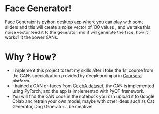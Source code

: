 ﻿# Face Generator!
Face Generator is python desktop app where you can play with some sliders and this will create a noise vector of 100 values , and we take this noise vector feed it to the generator and it will generate the face, how it works? it the power GANs.

# Why ? How?
* I implement this project to test my skills after i toke the 1st course from the GANs specialization provided by deeplearning.ai in [Coursera](https://www.coursera.org/specializations/generative-adversarial-networks-gans?) platform. 
* I trained a GAN on faces from [CelebA dataset](http://mmlab.ie.cuhk.edu.hk/projects/CelebA.html), the GAN is implemented using PyTorch, and the app is implemented with PyQT framework.
* You will find the GAN code in the notebook you can upload it to Google Colab and retrain your own model, maybe with other ideas such as Cat Generator, Dog Generator .. be creative!
